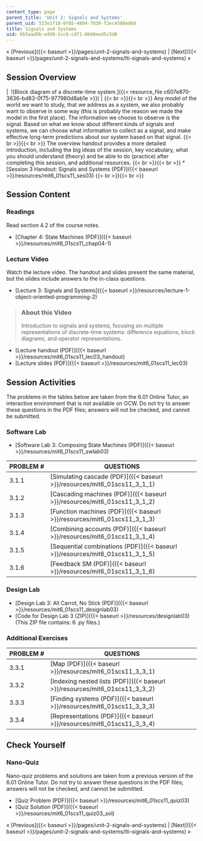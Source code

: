 ```yaml
---
content_type: page
parent_title: 'Unit 2: Signals and Systems'
parent_uid: 523e1f18-8f85-4804-7030-f2ec4580e9b6
title: Signals and Systems
uid: 6b5aad8b-edd8-1cc6-cd71-6bb0eed5c5d8
---
```


« [Previous]({{< baseurl >}}/pages/unit-2-signals-and-systems) | [Next]({{< baseurl >}}/pages/unit-2-signals-and-systems/lti-signals-and-systems) »

Session Overview
----------------

|  ![Block diagram of a discrete-time system.]({{< resource_file c607e870-3636-bd83-0f75-977980d8ab1e >}}) |  {{< br >}}{{< br >}} Any model of the world we want to study, that we address as a system, we also probably want to observe in some way (this is probably the reason we made the model in the first place). The information we choose to observe is the signal. Based on what we know about different kinds of signals and systems, we can choose what information to collect as a signal, and make effective long-term predictions about our system based on that signal. {{< br >}}{{< br >}} The overview handout provides a more detailed introduction, including the big ideas of the session, key vocabulary, what you should understand (theory) and be able to do (practice) after completing this session, and additional resources. {{< br >}}{{< br >}} *   [Session 3 Handout: Signals and Systems (PDF)]({{< baseurl >}}/resources/mit6_01scs11_ses03) {{< br >}}{{< br >}}  

Session Content
---------------

### Readings

Read section 4.2 of the course notes.

*   [Chapter 4: State Machines (PDF)]({{< baseurl >}}/resources/mit6_01scs11_chap04-1)

### Lecture Video

Watch the lecture video. The handout and slides present the same material, but the slides include answers to the in-class questions.

*   [Lecture 3: Signals and Systems]({{< baseurl >}}/resources/lecture-1-object-oriented-programming-2)

> ### About this Video
> 
> Introduction to signals and systems, focusing on multiple representations of discrete-time systems: difference equations, block diagrams, and operator representations.

*   [Lecture handout (PDF)]({{< baseurl >}}/resources/mit6_01scs11_lec03_handout)
*   [Lecture slides (PDF)]({{< baseurl >}}/resources/mit6_01scs11_lec03)

Session Activities
------------------

The problems in the tables below are taken from the 6.01 Online Tutor, an interactive environment that is not available on OCW. Do not try to answer these questions in the PDF files; answers will not be checked, and cannot be submitted.

### Software Lab

*   [Software Lab 3: Composing State Machines (PDF)]({{< baseurl >}}/resources/mit6_01scs11_swlab03)

| PROBLEM # | QUESTIONS |
| --- | --- |
| 3.1.1 | [Simulating cascade (PDF)]({{< baseurl >}}/resources/mit6_01scs11_3_1_1) |
| 3.1.2 | [Cascading machines (PDF)]({{< baseurl >}}/resources/mit6_01scs11_3_1_2) |
| 3.1.3 | [Function machines (PDF)]({{< baseurl >}}/resources/mit6_01scs11_3_1_3) |
| 3.1.4 | [Combining accounts (PDF)]({{< baseurl >}}/resources/mit6_01scs11_3_1_4) |
| 3.1.5 | [Sequential combinations (PDF)]({{< baseurl >}}/resources/mit6_01scs11_3_1_5) |
| 3.1.6 | [Feedback SM (PDF)]({{< baseurl >}}/resources/mit6_01scs11_3_1_6) 

### Design Lab

*   [Design Lab 3: All Carrot, No Stick (PDF)]({{< baseurl >}}/resources/mit6_01scs11_designlab03)
*   [Code for Design Lab 3 (ZIP)]({{< baseurl >}}/resources/designlab03) (This ZIP file contains: 6 .py files.)

### Additional Exercises

| PROBLEM # | QUESTIONS |
| --- | --- |
| 3.3.1 | [Map (PDF)]({{< baseurl >}}/resources/mit6_01scs11_3_3_1) |
| 3.3.2 | [Indexing nested lists (PDF)]({{< baseurl >}}/resources/mit6_01scs11_3_3_2) |
| 3.3.3 | [Finding systems (PDF)]({{< baseurl >}}/resources/mit6_01scs11_3_3_3) |
| 3.3.4 | [Representations (PDF)]({{< baseurl >}}/resources/mit6_01scs11_3_3_4) 

Check Yourself
--------------

### Nano-Quiz

Nano-quiz problems and solutions are taken from a previous version of the 6.01 Online Tutor. Do not try to answer these questions in the PDF files; answers will not be checked, and cannot be submitted.

*   [Quiz Problem (PDF)]({{< baseurl >}}/resources/mit6_01scs11_quiz03)
*   [Quiz Solution (PDF)]({{< baseurl >}}/resources/mit6_01scs11_quiz03_sol)

« [Previous]({{< baseurl >}}/pages/unit-2-signals-and-systems) | [Next]({{< baseurl >}}/pages/unit-2-signals-and-systems/lti-signals-and-systems) »